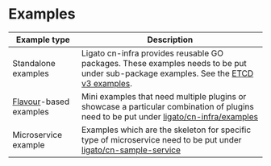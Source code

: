 # Examples

| Example type                                | Description                                                                                 |
| ------------------------------------------- |---------------------------------------------------------------------------------------------|
| Standalone examples                         | Ligato cn-infra provides reusable GO packages. These examples needs to be put under sub-package examples. See the [ETCD v3 examples](../../db/keyval/etcdv3/examples). |
| [Flavour](PLUGIN_FLAVOURS.md)-based examples | Mini examples that need multiple plugins or showcase a particular combination of plugins need to be put under [ligato/cn-infra/examples](../../examples) |
| Microservice example                        | Examples which are the skeleton for specific type of microservice need to be put under [ligato/cn-sample-service](https://github.com/ligato/cn-sample-service) |
